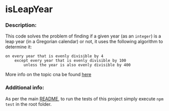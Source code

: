 # isLeapYear

### Description:
This code solves the problem of finding if a given year (as an `integer`) is a leap year (in a Gregorian calendar) or not, it uses the following algorithm to determine it:

```
on every year that is evenly divisible by 4
    except every year that is evenly divisible by 100
        unless the year is also evenly divisible by 400
```

More info on the topic cna be found [here](https://en.wikipedia.org/wiki/Leap_year#Algorithm)

### Additional info:
As per the main [README](../README.md), to run the tests of this project simply execute `npm test` in the root folder.
